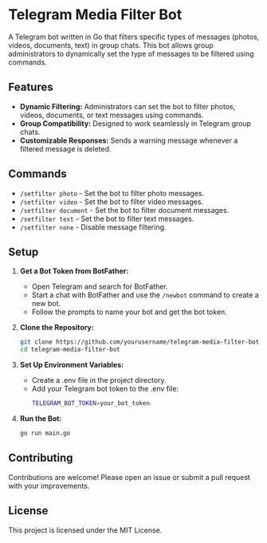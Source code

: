 # Telegram Media Filter Bot

A Telegram bot written in Go that filters specific types of messages (photos, videos, documents, text) in group chats. This bot allows group administrators to dynamically set the type of messages to be filtered using commands.

## Features

- **Dynamic Filtering:** Administrators can set the bot to filter photos, videos, documents, or text messages using commands.
- **Group Compatibility:** Designed to work seamlessly in Telegram group chats.
- **Customizable Responses:** Sends a warning message whenever a filtered message is deleted.

## Commands

- `/setfilter photo` - Set the bot to filter photo messages.
- `/setfilter video` - Set the bot to filter video messages.
- `/setfilter document` - Set the bot to filter document messages.
- `/setfilter text` - Set the bot to filter text messages.
- `/setfilter none` - Disable message filtering.

## Setup

1. **Get a Bot Token from BotFather:**
    - Open Telegram and search for BotFather.
    - Start a chat with BotFather and use the `/newbot` command to create a new bot.
    - Follow the prompts to name your bot and get the bot token.

2. **Clone the Repository:**
   ```sh
   git clone https://github.com/yourusername/telegram-media-filter-bot.git
   cd telegram-media-filter-bot
   ```
   
3. **Set Up Environment Variables:**
    - Create a .env file in the project directory.
    - Add your Telegram bot token to the .env file:
      ```sh
      TELEGRAM_BOT_TOKEN=your_bot_token
      ```

4. **Run the Bot:**
    ```sh
    go run main.go
    ```

## Contributing

Contributions are welcome! Please open an issue or submit a pull request with your improvements.

## License

This project is licensed under the MIT License.
